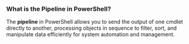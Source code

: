 ### What is the Pipeline in PowerShell?

The **pipeline** in PowerShell allows you to send the output of one cmdlet directly to another, processing objects in sequence to filter, sort, and manipulate data efficiently for system automation and management.

